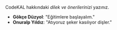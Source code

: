CodeKAL hakkındaki _dilek ve önerilerinizi_ yazınız.

- **Gökçe Düzyol**: "Eğitimlere başlayalım."
- **Onuralp Yıldız**: "Atıyoruz şeker kasılıyor dişler."

